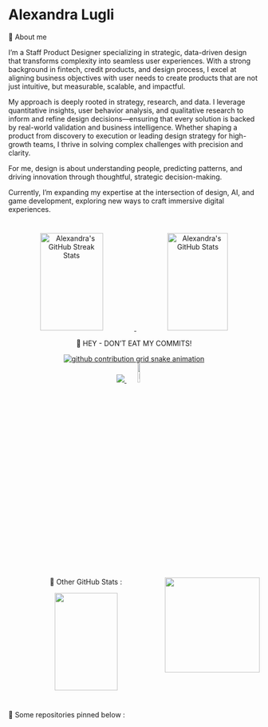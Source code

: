 <h1 align="left"> Alexandra Lugli </h1>

<p align="left"> 👻 About me </p>

<p align="left">I’m a Staff Product Designer specializing in strategic, data-driven design that transforms complexity into seamless user experiences. With a strong background in fintech, credit products, and design process, I excel at aligning business objectives with user needs to create products that are not just intuitive, but measurable, scalable, and impactful.

My approach is deeply rooted in strategy, research, and data. I leverage quantitative insights, user behavior analysis, and qualitative research to inform and refine design decisions—ensuring that every solution is backed by real-world validation and business intelligence. Whether shaping a product from discovery to execution or leading design strategy for high-growth teams, I thrive in solving complex challenges with precision and clarity.

For me, design is about understanding people, predicting patterns, and driving innovation through thoughtful, strategic decision-making.

Currently, I’m expanding my expertise at the intersection of design, AI, and game development, exploring new ways to craft immersive digital experiences.
</p>


#


<!--
  Streaks
-->
<div align="center">  
  <a href="https://github.com/alelugli">
    <img width="50%" height="195px" src="https://github-readme-streak-stats.herokuapp.com/?user=alelugli&count_private=true&theme=tokyonight&hide_border=true" alt="Alexandra's GitHub Streak Stats" /> 
    <img width="49%" height="195px" src="https://github-readme-stats.vercel.app/api?username=alelugli&show_icons=true&count_private=true&hide_border=true&theme=tokyonight" alt="Alexandra's GitHub Stats" />
  </a>
</div>


<p align="center">
  🐍 HEY - DON’T EAT MY COMMITS!
</p>
<div align="center">
  <a href="https://github.com/alelugli">
    <picture align="center">
  <source media="(prefers-color-scheme: dark)" srcset="https://raw.githubusercontent.com/alelugli/alelugli/output/github-contribution-grid-snake-dark.svg">
  <source media="(prefers-color-scheme: light)" srcset="https://raw.githubusercontent.com/alelugli/alelugli/output/github-contribution-grid-snake-dark.svg">
  <img align="center" alt="github contribution grid snake animation" src="https://raw.githubusercontent.com/alelugli/alelugli/output/github-contribution-grid-snake.svg">
</picture>
  </a>
</div>

<!--
  Contributions Graph & Visitors Count
-->
<div align="center">
  <a href="https://github.com/alelugli">
    <img src="https://github-readme-activity-graph.vercel.app/graph?username=alelugli&bg_color=000000&color=15e5a6&line=07e9a5&point=0a855c&area=true&hide_border=true)](https://github.com/ashutosh00710/github-readme-activity-graph">
    <img width="10%" src="https://visitor-badge.laobi.icu/badge?page_id=alelugli.alelugli" alt="Page Visitors" />
  </a>
</div>


#
<!--
  Level, Achievements & Most Used Languages:
-->

<img align="right" alt="" height="190px" src=".src/study(1).gif">

<p align="center">
    👾 Other GitHub Stats :
</p>


<div align="center">
  <a href="https://github.com/alelugli">
    <img width="50%" height="195px" src="https://github-profile-trophy.vercel.app/?username=alelugli&theme=dracula&row=2&no-bg=false&column=5&margin-w=0&margin-h=0" />
  </a>
</div>

#
<!-- Fixed Repos Presentation
-->
<p align="left">
  📌 Some repositories pinned below :
</p>
